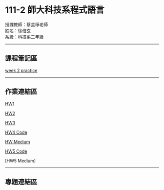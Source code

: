 # 111-2 師大科技系程式語言
授課教師：蔡芸琤老師  
姓名：徐倍玄    
系級：科技系二年級 

-------
課程筆記區 
---
[week 2 practice](https://github.com/xuanhsu/111-2-programming/blob/main/practice%201/practice1_hsu.ipynb) 

---
作業連結區 
---
[HW1](https://github.com/xuanhsu/111-2-programming/blob/main/HW1/HW1.ipynb)

[HW2](https://github.com/xuanhsu/111-2-programming/blob/main/HW2/HW2.ipynb)

[HW3](https://github.com/xuanhsu/111-2-programming/blob/main/HW3/%E7%B6%B2%E8%B7%AF%E7%88%AC%E8%9F%B2(HW3).ipynb)

[HW4 Code](https://github.com/xuanhsu/111-2-programming/blob/main/HW4/HW4.ipynb)

[HW Medium](https://medium.com/@41071206h/notebookcheck%E7%AD%86%E9%9B%BB%E8%A9%95%E6%B8%AC%E5%85%A7%E5%AE%B9%E6%8A%93%E5%8F%96%E8%88%87%E8%A6%96%E8%A6%BA%E5%8C%96-ba4738a8ac9b)

[HW5 Code](https://github.com/xuanhsu/111-2-programming/blob/main/HW5/HW5.ipynb)

[HW5 Medium]


---
專題連結區 
---
